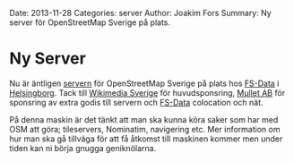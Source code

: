 Date: 2013-11-28
Categories: server
Author: Joakim Fors
Summary: Ny server för OpenStreetMap Sverige på plats.

# Ny Server

Nu är äntligen [servern](http://wiki.openstreetmap.org/wiki/WikiProject_Sweden/Server) för OpenStreetMap Sverige på plats hos [FS-Data](http://fsdata.se) i [Helsingborg](http://www.openstreetmap.org/#map=16/56.0464/12.6926). Tack till [Wikimedia Sverige](http://wikimedia.se) för huvudsponsring, [Mullet AB](http://mullet.se) för sponsring av extra godis till servern och [FS-Data](http://fsdata.se) colocation och nät.

På denna maskin är det tänkt att man ska kunna köra saker som har med OSM att göra; tileservers, Nominatim, navigering etc. Mer information om hur man ska gå tillväga för att få åtkomst till maskinen kommer men under tiden kan ni börja gnugga geniknölarna.

